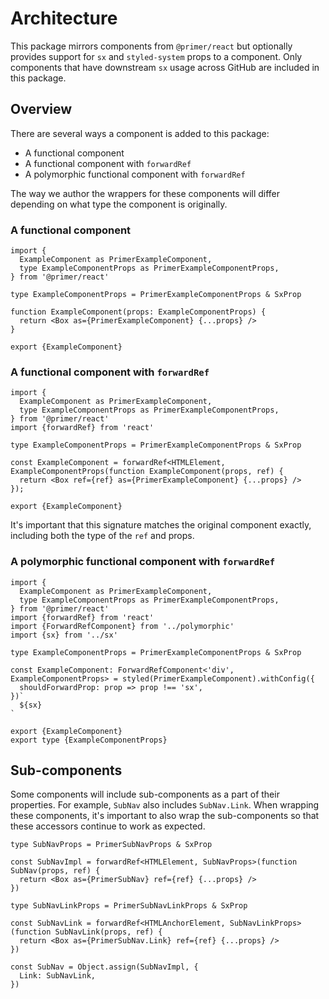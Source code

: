 # Architecture

This package mirrors components from `@primer/react` but optionally provides
support for `sx` and `styled-system` props to a component. Only components
that have downstream `sx` usage across GitHub are included in this package.

## Overview

There are several ways a component is added to this package:

- A functional component
- A functional component with `forwardRef`
- A polymorphic functional component with `forwardRef`

The way we author the wrappers for these components will differ depending on
what type the component is originally.

### A functional component

```tsx
import {
  ExampleComponent as PrimerExampleComponent,
  type ExampleComponentProps as PrimerExampleComponentProps,
} from '@primer/react'

type ExampleComponentProps = PrimerExampleComponentProps & SxProp

function ExampleComponent(props: ExampleComponentProps) {
  return <Box as={PrimerExampleComponent} {...props} />
}

export {ExampleComponent}
```

### A functional component with `forwardRef`

```tsx
import {
  ExampleComponent as PrimerExampleComponent,
  type ExampleComponentProps as PrimerExampleComponentProps,
} from '@primer/react'
import {forwardRef} from 'react'

type ExampleComponentProps = PrimerExampleComponentProps & SxProp

const ExampleComponent = forwardRef<HTMLElement, ExampleComponentProps(function ExampleComponent(props, ref) {
  return <Box ref={ref} as={PrimerExampleComponent} {...props} />
});

export {ExampleComponent}
```

It's important that this signature matches the original component exactly,
including both the type of the `ref` and props.

### A polymorphic functional component with `forwardRef`

```tsx
import {
  ExampleComponent as PrimerExampleComponent,
  type ExampleComponentProps as PrimerExampleComponentProps,
} from '@primer/react'
import {forwardRef} from 'react'
import {ForwardRefComponent} from '../polymorphic'
import {sx} from '../sx'

type ExampleComponentProps = PrimerExampleComponentProps & SxProp

const ExampleComponent: ForwardRefComponent<'div', ExampleComponentProps> = styled(PrimerExampleComponent).withConfig({
  shouldForwardProp: prop => prop !== 'sx',
})`
  ${sx}
`

export {ExampleComponent}
export type {ExampleComponentProps}
```

## Sub-components

Some components will include sub-components as a part of their properties. For
example, `SubNav` also includes `SubNav.Link`. When wrapping these components,
it's important to also wrap the sub-components so that these accessors
continue to work as expected.

```tsx
type SubNavProps = PrimerSubNavProps & SxProp

const SubNavImpl = forwardRef<HTMLElement, SubNavProps>(function SubNav(props, ref) {
  return <Box as={PrimerSubNav} ref={ref} {...props} />
})

type SubNavLinkProps = PrimerSubNavLinkProps & SxProp

const SubNavLink = forwardRef<HTMLAnchorElement, SubNavLinkProps>(function SubNavLink(props, ref) {
  return <Box as={PrimerSubNav.Link} ref={ref} {...props} />
})

const SubNav = Object.assign(SubNavImpl, {
  Link: SubNavLink,
})
```

